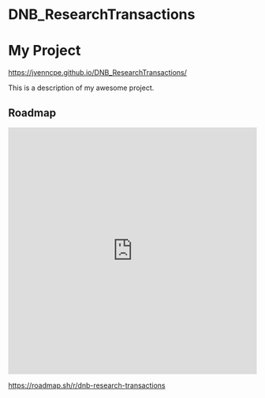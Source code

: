 # DNB_ResearchTransactions


# My Project 

https://jvenncpe.github.io/DNB_ResearchTransactions/

This is a description of my awesome project.

## Roadmap

<iframe src="https://roadmap.sh/r/embed?id=67781cff70129741a8113f8d" width="100%" height="500px" frameBorder="0"></iframe>

https://roadmap.sh/r/dnb-research-transactions
